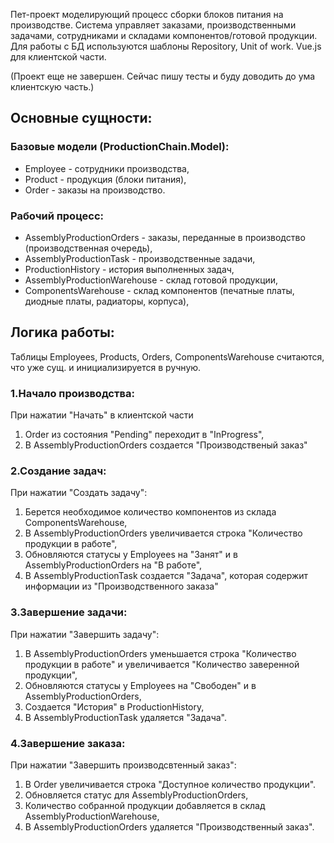 Пет-проект моделирующий процесс сборки блоков питания на производстве. Система управляет заказами, производственными задачами, сотрудниками и складами компонентов/готовой продукции. Для работы с БД используются шаблоны Repository, Unit of work. Vue.js для клиентской части.

(Проект еще не завершен. Сейчас пишу тесты и буду доводить до ума клиентскую часть.)

## Основные сущности:

### Базовые модели (ProductionChain.Model):

 - Employee - сотрудники производства,
 - Product - продукция (блоки питания),
 - Order - заказы на производство.

### Рабочий процесс:

 - AssemblyProductionOrders - заказы, переданные в производство (производственная очередь),
 - AssemblyProductionTask - производственные задачи,
 - ProductionHistory - история выполненных задач,
 - AssemblyProductionWarehouse - склад готовой продукции,
 - ComponentsWarehouse - склад компонентов (печатные платы, диодные платы, радиаторы, корпуса),

## Логика работы:
Таблицы Employees, Products, Orders, ComponentsWarehouse считаются, что уже сущ. и инициализируется в ручную.

### 1.Начало производства:
При нажатии "Начать" в клиентской части
  1. Order из состояния "Pending" переходит в "InProgress",
  2. В AssemblyProductionOrders создается "Производственый заказ"

### 2.Создание задач:
При нажатии "Создать задачу":   
  1. Берется необходимое количество компонентов из склада ComponentsWarehouse,
  2. В AssemblyProductionOrders увеличивается строка "Количество продукции в работе",
  3. Обновляются статусы у Employees на "Занят" и в AssemblyProductionOrders на "В работе",
  4. В AssemblyProductionTask создается "Задача", которая содержит информации из "Производственного заказа"
     
### 3.Завершение задачи:
При нажатии "Завершить задачу":
  1. В AssemblyProductionOrders уменьшается строка "Количество продукции в работе" и увеличивается "Количество заверенной продукции",
  2. Обновляются статусы у Employees на "Свободен" и в AssemblyProductionOrders,
  3. Создается "История" в ProductionHistory,
  4. В AssemblyProductionTask удаляется "Задача".

### 4.Завершение заказа:
При нажатии "Завершить производсвтенный заказ":
  1. В Order увеличивается строка "Доступное количество продукции".
  2. Обновляется статус для AssemblyProductionOrders,
  3. Количество собранной продукции добавляется в склад AssemblyProductionWarehouse,
  4. В AssemblyProductionOrders удаляется "Производственный заказ".
